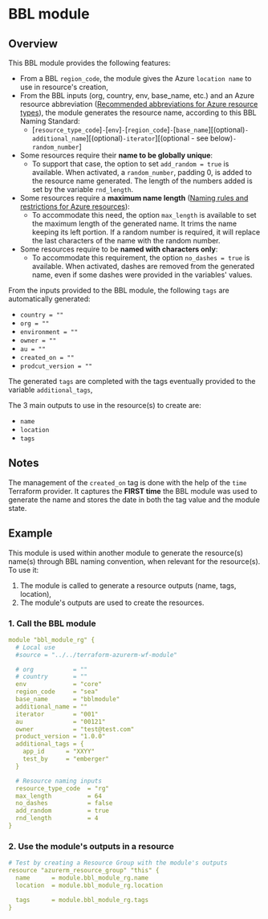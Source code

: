 # BBL module

## Overview

This BBL module provides the following features:

- From a BBL `region_code`, the module gives the Azure `location name` to use in resource's creation,
- From the BBL inputs (org, country, env, base_name, etc.) and an Azure resource abbreviation ([Recommended abbreviations for Azure resource types](https://docs.microsoft.com/en-us/azure/cloud-adoption-framework/ready/azure-best-practices/resource-abbreviations)), the module generates the resource name, according to this BBL Naming Standard:
  - [`resource_type_code`]`-`[`env`]`-`[`region_code`]`-`[`base_name`][(optional)`-additional_name`][(optional)`-iterator`][(optional - see below)`-random_number`]
- Some resources require their **name to be globally unique**:
  - To support that case, the option to set `add_random = true` is available. When activated, a `random_number`, padding 0, is added to the resource name generated. The length of the numbers added is set by the variable `rnd_length`.
- Some resources require a **maximum name length** ([Naming rules and restrictions for Azure resources](https://docs.microsoft.com/en-us/azure/azure-resource-manager/management/resource-name-rules)):
  - To accommodate this need, the option `max_length` is available to set the maximum length of the generated name. It trims the name keeping its left portion. If a random number is required, it will replace the last characters of the name with the random number.
- Some resources require to be **named with characters only**:
  - To accommodate this requirement, the option `no_dashes = true` is available. When activated, dashes are removed from the generated name, even if some dashes were provided in the variables' values.

From the inputs provided to the BBL module, the following `tags` are automatically generated:

- `country = ""`
- `org = ""`
- `environment = ""`
- `owner = ""`
- `au = ""`
- `created_on = ""`
- `prodcut_version = ""`

The generated `tags` are completed with the tags eventually provided to the variable `additional_tags`,

The 3 main outputs to use in the resource(s) to create are:

- `name`
- `location`
- `tags`

## Notes

The management of the `created_on` tag is done with the help of the `time` Terraform provider. It captures the **FIRST time** the BBL module was used to generate the name and stores the date in both the tag value and the module state.

## Example

This module is used within another module to generate the resource(s) name(s) through BBL naming convention, when relevant for the resource(s).
To use it:

1. The module is called to generate a resource outputs (name, tags, location),
2. The module's outputs are used to create the resources.

### 1. Call the BBL module

```yaml
module "bbl_module_rg" {
  # Local use
  #source = "../../terraform-azurerm-wf-module"

  # org           = ""
  # country       = ""
  env             = "core"
  region_code     = "sea"
  base_name       = "bblmodule"
  additional_name = ""
  iterator        = "001"
  au              = "00121"
  owner           = "test@test.com"
  product_version = "1.0.0"
  additional_tags = {
    app_id      = "XXYY"
    test_by     = "emberger"
  }

  # Resource naming inputs
  resource_type_code  = "rg"
  max_length          = 64
  no_dashes           = false
  add_random          = true
  rnd_length          = 4
}

```

### 2. Use the module's outputs in a resource

```yaml
# Test by creating a Resource Group with the module's outputs
resource "azurerm_resource_group" "this" {
  name      = module.bbl_module_rg.name
  location  = module.bbl_module_rg.location

  tags      = module.bbl_module_rg.tags
}
```
